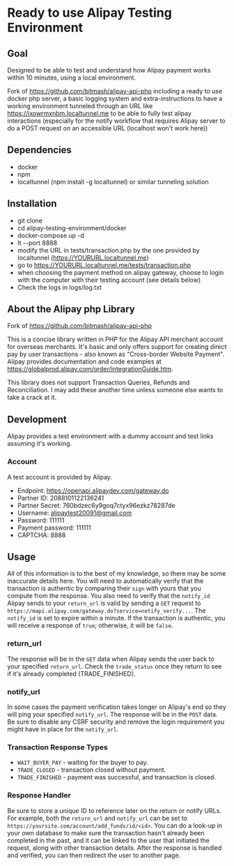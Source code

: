 Ready to use Alipay Testing Environment
======================================

## Goal

Designed to be able to test and understand how Alipay payment works within 10 minutes, using a local environment.

Fork of https://github.com/bitmash/alipay-api-php including a ready to use docker php server, a basic logging system and extra-instructions to have a working environment tunneled through an URL like https://jxowrmxnbm.localtunnel.me to be able to fully test alipay interactions (especially for the notify workflow that requires Alipay server to do a POST request on an accessible URL (localhost won't work here))

## Dependencies

  * docker
  * npm
  * localtunnel (npm install -g localtunnel) or similar tunneling solution

## Installation

  * git clone
  * cd alipay-testing-environment/docker
  * docker-compose up -d
  * lt --port 8888
  * modify the URL in tests/transaction.php by the one provided by localtunnel (https://YOURURL.localtunnel.me)
  * go to https://YOURURL.localtunnel.me/tests/transaction.php
  * when choosing the payment method on alipay gateway, choose to login with the computer with their testing account (see details below)
  * Check the logs in logs/log.txt

## About the Alipay php Library

Fork of https://github.com/bitmash/alipay-api-php

This is a concise library written in PHP for the Alipay API merchant account for overseas merchants. It's basic and only offers support for creating direct pay by user transactions - also known as "Cross-border Website Payment". Alipay provides documentation and code examples at https://globalprod.alipay.com/order/integrationGuide.htm.

This library does not support Transaction Queries, Refunds and Reconciliation. I may add these another time unless someone else wants to take a crack at it.

## Development

Alipay provides a test environment with a dummy account and test links assuming it's working.

### Account

A test account is provided by Alipay.

* Endpoint: https://openapi.alipaydev.com/gateway.do
* Partner ID: 2088101122136241
* Partner Secret: 760bdzec6y9goq7ctyx96ezkz78287de
* Username: alipaytest20091@gmail.com
* Password: 111111
* Payment password: 111111
* CAPTCHA: 8888

## Usage

All of this information is to the best of my knowledge, so there may be some inaccurate details here. You will need to automatically verify that the transaction is authentic by comparing their `sign` with yours that you compute from the response. You also need to verify that the `notify_id` Alipay sends to your `return_url` is valid by sending a `GET` request to `https://mapi.alipay.com/gateway.do?service=notify_verify...`. The `notify_id` is set to expire within a minute. If the transaction is authentic, you will receive a response of `true`; otherwise, it will be `false`.

### return_url

The response will be in the `GET` data when Alipay sends the user back to your specified `return_url`. Check the `trade_status` once they return to see if it's already completed (TRADE_FINISHED).

### notify_url

In some cases the payment verification takes longer on Alipay's end so they will ping your specified `notify_url`. The response will be in the `POST` data. Be sure to disable any CSRF security and remove the login requirement you might have in place for the `notify_url`.

### Transaction Response Types

* `WAIT_BUYER_PAY` - waiting for the buyer to pay.
* `TRADE_CLOSED` - transaction closed without payment.
* `TRADE_FINISHED` - payment was successful, and transaction is closed.

### Response Handler

Be sure to store a unique ID to reference later on the return or notify URLs. For example, both the `return_url` and `notify_url` can be set to `https://yoursite.com/account/add_funds/id/<id>`. You can do a look-up in your own database to make sure the transaction hasn't already been completed in the past, and it can be linked to the user that initiated the request, along with other transaction details. After the response is handled and verified, you can then redirect the user to another page.
